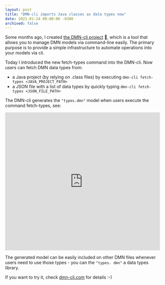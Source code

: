 ```yaml
---
layout: post
title: "DMN-cli imports Java classes as data types now"
date: 2021-01-24 00:00:00 -0300
archived: false
---
```


Some months ago, I created [the DMN-cli project](/2020/08/12/the-dmn-cli-is-finally-available.html) 🎉, which is a tool that allows you to manage DMN models via command-line easily. The primary purpose is to provide a simple infrastructure to automate operations into your models via cli.

Today I introduced the new fetch-types command into the DMN-cli. Now users can fetch DMN data types from:

- a Java project (by relying on .class files) by executing `dmn-cli fetch-types <JAVA_PROJECT_PATH>`
- a JSON file with a list of data types by quickly typing `dmn-cli fetch-types <JSON_FILE_PATH>`

The DMN-cli generates the `"types.dmn"` model when users execute the command fetch-types, see:

<iframe width="100%" height="450" src="https://www.youtube.com/embed/jY1R1UR-IsQ" frameborder="0" allow="accelerometer; autoplay; clipboard-write; encrypted-media; gyroscope; picture-in-picture" allowfullscreen></iframe>

The generated model can be easily included on other DMN files whenever users need to use those types - you can the `"types. dmn"` a data types library.

If you want to try it, check [dmn-cli.com](https://dmn-cli.com) for details :-)
